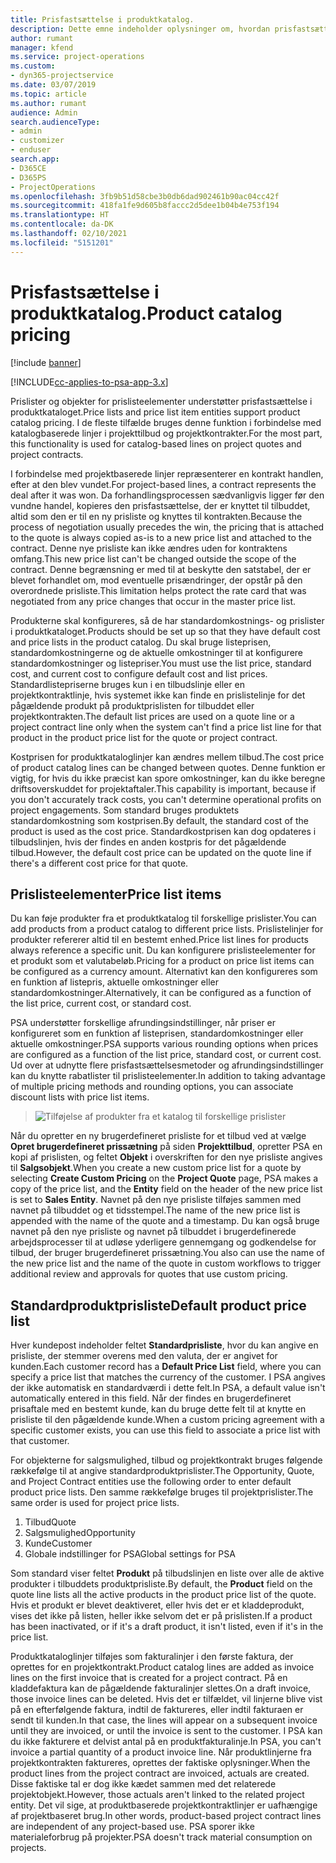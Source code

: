 ```yaml
---
title: Prisfastsættelse i produktkatalog.
description: Dette emne indeholder oplysninger om, hvordan prisfastsættelse i produktkataloget Dynamics 365 Project Service Automation fungerer i (PSA).
author: rumant
manager: kfend
ms.service: project-operations
ms.custom:
- dyn365-projectservice
ms.date: 03/07/2019
ms.topic: article
ms.author: rumant
audience: Admin
search.audienceType:
- admin
- customizer
- enduser
search.app:
- D365CE
- D365PS
- ProjectOperations
ms.openlocfilehash: 3fb9b51d58cbe3b0db6dad902461b90ac04cc42f
ms.sourcegitcommit: 418fa1fe9d605b8faccc2d5dee1b04b4e753f194
ms.translationtype: HT
ms.contentlocale: da-DK
ms.lasthandoff: 02/10/2021
ms.locfileid: "5151201"
---
```

# <a name="product-catalog-pricing"></a><span data-ttu-id="08388-103">Prisfastsættelse i produktkatalog.</span><span class="sxs-lookup"><span data-stu-id="08388-103">Product catalog pricing</span></span> 

[!include [banner](../includes/psa-now-project-operations.md)]

[!INCLUDE[cc-applies-to-psa-app-3.x](../includes/cc-applies-to-psa-app-3x.md)]


<span data-ttu-id="08388-104">Prislister og objekter for prislisteelementer understøtter prisfastsættelse i produktkataloget.</span><span class="sxs-lookup"><span data-stu-id="08388-104">Price lists and price list item entities support product catalog pricing.</span></span> <span data-ttu-id="08388-105">I de fleste tilfælde bruges denne funktion i forbindelse med katalogbaserede linjer i projekttilbud og projektkontrakter.</span><span class="sxs-lookup"><span data-stu-id="08388-105">For the most part, this functionality is used for catalog-based lines on project quotes and project contracts.</span></span>

<span data-ttu-id="08388-106">I forbindelse med projektbaserede linjer repræsenterer en kontrakt handlen, efter at den blev vundet.</span><span class="sxs-lookup"><span data-stu-id="08388-106">For project-based lines, a contract represents the deal after it was won.</span></span> <span data-ttu-id="08388-107">Da forhandlingsprocessen sædvanligvis ligger før den vundne handel, kopieres den prisfastsættelse, der er knyttet til tilbuddet, altid som den er til en ny prisliste og knyttes til kontrakten.</span><span class="sxs-lookup"><span data-stu-id="08388-107">Because the process of negotiation usually precedes the win, the pricing that is attached to the quote is always copied as-is to a new price list and attached to the contract.</span></span> <span data-ttu-id="08388-108">Denne nye prisliste kan ikke ændres uden for kontraktens omfang.</span><span class="sxs-lookup"><span data-stu-id="08388-108">This new price list can't be changed outside the scope of the contract.</span></span> <span data-ttu-id="08388-109">Denne begrænsning er med til at beskytte den satstabel, der er blevet forhandlet om, mod eventuelle prisændringer, der opstår på den overordnede prisliste.</span><span class="sxs-lookup"><span data-stu-id="08388-109">This limitation helps protect the rate card that was negotiated from any price changes that occur in the master price list.</span></span>

<span data-ttu-id="08388-110">Produkterne skal konfigureres, så de har standardomkostnings- og prislister i produktkataloget.</span><span class="sxs-lookup"><span data-stu-id="08388-110">Products should be set up so that they have default cost and price lists in the product catalog.</span></span> <span data-ttu-id="08388-111">Du skal bruge listeprisen, standardomkostningerne og de aktuelle omkostninger til at konfigurere standardomkostninger og listepriser.</span><span class="sxs-lookup"><span data-stu-id="08388-111">You must use the list price, standard cost, and current cost to configure default cost and list prices.</span></span> <span data-ttu-id="08388-112">Standardlistepriserne bruges kun i en tilbudslinje eller en projektkontraktlinje, hvis systemet ikke kan finde en prislistelinje for det pågældende produkt på produktprislisten for tilbuddet eller projektkontrakten.</span><span class="sxs-lookup"><span data-stu-id="08388-112">The default list prices are used on a quote line or a project contract line only when the system can't find a price list line for that product in the product price list for the quote or project contract.</span></span>

<span data-ttu-id="08388-113">Kostprisen for produktkataloglinjer kan ændres mellem tilbud.</span><span class="sxs-lookup"><span data-stu-id="08388-113">The cost price of product catalog lines can be changed between quotes.</span></span> <span data-ttu-id="08388-114">Denne funktion er vigtig, for hvis du ikke præcist kan spore omkostninger, kan du ikke beregne driftsoverskuddet for projektaftaler.</span><span class="sxs-lookup"><span data-stu-id="08388-114">This capability is important, because if you don't accurately track costs, you can't determine operational profits on project engagements.</span></span> <span data-ttu-id="08388-115">Som standard bruges produktets standardomkostning som kostprisen.</span><span class="sxs-lookup"><span data-stu-id="08388-115">By default, the standard cost of the product is used as the cost price.</span></span> <span data-ttu-id="08388-116">Standardkostprisen kan dog opdateres i tilbudslinjen, hvis der findes en anden kostpris for det pågældende tilbud.</span><span class="sxs-lookup"><span data-stu-id="08388-116">However, the default cost price can be updated on the quote line if there's a different cost price for that quote.</span></span>

## <a name="price-list-items"></a><span data-ttu-id="08388-117">Prislisteelementer</span><span class="sxs-lookup"><span data-stu-id="08388-117">Price list items</span></span>

<span data-ttu-id="08388-118">Du kan føje produkter fra et produktkatalog til forskellige prislister.</span><span class="sxs-lookup"><span data-stu-id="08388-118">You can add products from a product catalog to different price lists.</span></span> <span data-ttu-id="08388-119">Prislistelinjer for produkter refererer altid til en bestemt enhed.</span><span class="sxs-lookup"><span data-stu-id="08388-119">Price list lines for products always reference a specific unit.</span></span> <span data-ttu-id="08388-120">Du kan konfigurere prislisteelementer for et produkt som et valutabeløb.</span><span class="sxs-lookup"><span data-stu-id="08388-120">Pricing for a product on price list items can be configured as a currency amount.</span></span> <span data-ttu-id="08388-121">Alternativt kan den konfigureres som en funktion af listepris, aktuelle omkostninger eller standardomkostninger.</span><span class="sxs-lookup"><span data-stu-id="08388-121">Alternatively, it can be configured as a function of the list price, current cost, or standard cost.</span></span>

<span data-ttu-id="08388-122">PSA understøtter forskellige afrundingsindstillinger, når priser er konfigureret som en funktion af listeprisen, standardomkostninger eller aktuelle omkostninger.</span><span class="sxs-lookup"><span data-stu-id="08388-122">PSA supports various rounding options when prices are configured as a function of the list price, standard cost, or current cost.</span></span> <span data-ttu-id="08388-123">Ud over at udnytte flere prisfastsættelsesmetoder og afrundingsindstillinger kan du knytte rabatlister til prislisteelementer.</span><span class="sxs-lookup"><span data-stu-id="08388-123">In addition to taking advantage of multiple pricing methods and rounding options, you can associate discount lists with price list items.</span></span> 

> ![Tilføjelse af produkter fra et katalog til forskellige prislister](media/basic-guide-16.png)

<span data-ttu-id="08388-125">Når du opretter en ny brugerdefineret prisliste for et tilbud ved at vælge **Opret brugerdefineret prissætning** på siden **Projekttilbud**, opretter PSA en kopi af prislisten, og feltet **Objekt** i overskriften for den nye prisliste angives til **Salgsobjekt**.</span><span class="sxs-lookup"><span data-stu-id="08388-125">When you create a new custom price list for a quote by selecting **Create Custom Pricing** on the **Project Quote** page, PSA makes a copy of the price list, and the **Entity** field on the header of the new price list is set to **Sales Entity**.</span></span> <span data-ttu-id="08388-126">Navnet på den nye prisliste tilføjes sammen med navnet på tilbuddet og et tidsstempel.</span><span class="sxs-lookup"><span data-stu-id="08388-126">The name of the new price list is appended with the name of the quote and a timestamp.</span></span> <span data-ttu-id="08388-127">Du kan også bruge navnet på den nye prisliste og navnet på tilbuddet i brugerdefinerede arbejdsprocesser til at udløse yderligere gennemgang og godkendelse for tilbud, der bruger brugerdefineret prissætning.</span><span class="sxs-lookup"><span data-stu-id="08388-127">You also can use the name of the new price list and the name of the quote in custom workflows to trigger additional review and approvals for quotes that use custom pricing.</span></span>

 
## <a name="default-product-price-list"></a><span data-ttu-id="08388-128">Standardproduktprisliste</span><span class="sxs-lookup"><span data-stu-id="08388-128">Default product price list</span></span>
<span data-ttu-id="08388-129">Hver kundepost indeholder feltet **Standardprisliste**, hvor du kan angive en prisliste, der stemmer overens med den valuta, der er angivet for kunden.</span><span class="sxs-lookup"><span data-stu-id="08388-129">Each customer record has a **Default Price List** field, where you can specify a price list that matches the currency of the customer.</span></span> <span data-ttu-id="08388-130">I PSA angives der ikke automatisk en standardværdi i dette felt.</span><span class="sxs-lookup"><span data-stu-id="08388-130">In PSA, a default value isn't automatically entered in this field.</span></span> <span data-ttu-id="08388-131">Når der findes en brugerdefineret prisaftale med en bestemt kunde, kan du bruge dette felt til at knytte en prisliste til den pågældende kunde.</span><span class="sxs-lookup"><span data-stu-id="08388-131">When a custom pricing agreement with a specific customer exists, you can use this field to associate a price list with that customer.</span></span>

<span data-ttu-id="08388-132">For objekterne for salgsmulighed, tilbud og projektkontrakt bruges følgende rækkefølge til at angive standardproduktprislister.</span><span class="sxs-lookup"><span data-stu-id="08388-132">The Opportunity, Quote, and Project Contract entities use the following order to enter default product price lists.</span></span> <span data-ttu-id="08388-133">Den samme rækkefølge bruges til projektprislister.</span><span class="sxs-lookup"><span data-stu-id="08388-133">The same order is used for project price lists.</span></span>

1.  <span data-ttu-id="08388-134">Tilbud</span><span class="sxs-lookup"><span data-stu-id="08388-134">Quote</span></span>
2.  <span data-ttu-id="08388-135">Salgsmulighed</span><span class="sxs-lookup"><span data-stu-id="08388-135">Opportunity</span></span>
3.  <span data-ttu-id="08388-136">Kunde</span><span class="sxs-lookup"><span data-stu-id="08388-136">Customer</span></span>
4.  <span data-ttu-id="08388-137">Globale indstillinger for PSA</span><span class="sxs-lookup"><span data-stu-id="08388-137">Global settings for PSA</span></span>

<span data-ttu-id="08388-138">Som standard viser feltet **Produkt** på tilbudslinjen en liste over alle de aktive produkter i tilbuddets produktprisliste.</span><span class="sxs-lookup"><span data-stu-id="08388-138">By default, the **Product** field on the quote line lists all the active products in the product price list of the quote.</span></span> <span data-ttu-id="08388-139">Hvis et produkt er blevet deaktiveret, eller hvis det er et kladdeprodukt, vises det ikke på listen, heller ikke selvom det er på prislisten.</span><span class="sxs-lookup"><span data-stu-id="08388-139">If a product has been inactivated, or if it's a draft product, it isn't listed, even if it's in the price list.</span></span> 

<span data-ttu-id="08388-140">Produktkataloglinjer tilføjes som fakturalinjer i den første faktura, der oprettes for en projektkontrakt.</span><span class="sxs-lookup"><span data-stu-id="08388-140">Product catalog lines are added as invoice lines on the first invoice that is created for a project contract.</span></span> <span data-ttu-id="08388-141">På en kladdefaktura kan de pågældende fakturalinjer slettes.</span><span class="sxs-lookup"><span data-stu-id="08388-141">On a draft invoice, those invoice lines can be deleted.</span></span> <span data-ttu-id="08388-142">Hvis det er tilfældet, vil linjerne blive vist på en efterfølgende faktura, indtil de faktureres, eller indtil fakturaen er sendt til kunden.</span><span class="sxs-lookup"><span data-stu-id="08388-142">In that case, the lines will appear on a subsequent invoice until they are invoiced, or until the invoice is sent to the customer.</span></span> <span data-ttu-id="08388-143">I PSA kan du ikke fakturere et delvist antal på en produktfakturalinje.</span><span class="sxs-lookup"><span data-stu-id="08388-143">In PSA, you can't invoice a partial quantity of a product invoice line.</span></span> <span data-ttu-id="08388-144">Når produktlinjerne fra projektkontrakten faktureres, oprettes der faktiske oplysninger.</span><span class="sxs-lookup"><span data-stu-id="08388-144">When the product lines from the project contract are invoiced, actuals are created.</span></span> <span data-ttu-id="08388-145">Disse faktiske tal er dog ikke kædet sammen med det relaterede projektobjekt.</span><span class="sxs-lookup"><span data-stu-id="08388-145">However, those actuals aren't linked to the related project entity.</span></span> <span data-ttu-id="08388-146">Det vil sige, at produktbaserede projektkontraktlinjer er uafhængige af projektbaseret brug.</span><span class="sxs-lookup"><span data-stu-id="08388-146">In other words, product-based project contract lines are independent of any project-based use.</span></span> <span data-ttu-id="08388-147">PSA sporer ikke materialeforbrug på projekter.</span><span class="sxs-lookup"><span data-stu-id="08388-147">PSA doesn't track material consumption on projects.</span></span>
